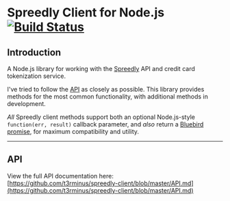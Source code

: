 # Spreedly Client for Node.js [![Build Status](https://travis-ci.org/t3rminus/spreedly-client.svg?branch=master)](https://travis-ci.org/t3rminus/spreedly-client)

## Introduction
A Node.js library for working with the [Spreedly](https://spreedly.com/) API and credit card tokenization service.

I've tried to follow the [API](https://docs.spreedly.com/reference/api/v1/) as closely as possible.
This library provides methods for the most common functionality, with additional methods in development.

_All_ Spreedly client methods support both an optional Node.js-style
`function(err, result)` callback parameter, and _also_ return a 
[Bluebird promise](https://github.com/petkaantonov/bluebird), for maximum compatibility and utility.

***

## API

View the full API documentation here: [https://github.com/t3rminus/spreedly-client/blob/master/API.md](https://github.com/t3rminus/spreedly-client/blob/master/API.md)